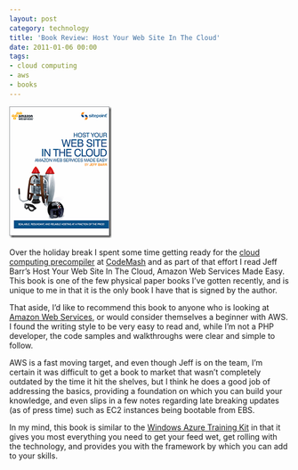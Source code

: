 ```yaml
---
layout: post
category: technology
title: 'Book Review: Host Your Web Site In The Cloud'
date: 2011-01-06 00:00
tags:
- cloud computing
- aws
- books
---
```

<img alt='Book Cover' src='/images/hostyourwebsiteinthecloud.gif' class='blogimage img-responsive'>

Over the holiday break I spent some time getting ready for the
[cloud computing precompiler](http://codemash.org/Precompiler#AWS) at [CodeMash](http://codemash.org/) and as part of
that effort I read Jeff Barr’s Host Your Web Site In The Cloud, Amazon Web Services Made Easy. This book is one of the
few physical paper books I’ve gotten recently, and is unique to me in that it is the only book I have that is signed
by the author.

That aside, I’d like to recommend this book to anyone who is looking at [Amazon Web Services](http://aws.amazon.com/),
or would consider themselves a beginner with AWS. I found the writing style to be very easy to read and, while I’m not
a PHP developer, the code samples and walkthroughs were clear and simple to follow.

AWS is a fast moving target, and even though Jeff is on the team, I’m certain it was difficult to get a book to market
that wasn’t completely outdated by the time it hit the shelves, but I think he does a good job of addressing the
basics, providing a foundation on which you can build your knowledge, and even slips in a few notes regarding late
breaking updates (as of press time) such as EC2 instances being bootable from EBS.

In my mind, this book is similar to the
[Windows Azure Training Kit](http://www.microsoft.com/downloads/en/details.aspx?FamilyID=413e88f8-5966-4a83-b309-53b7b77edf78&displaylang=en)
in that it gives you most everything you need to get your feed wet, get rolling with the technology, and provides you
with the framework by which you can add to your skills.
